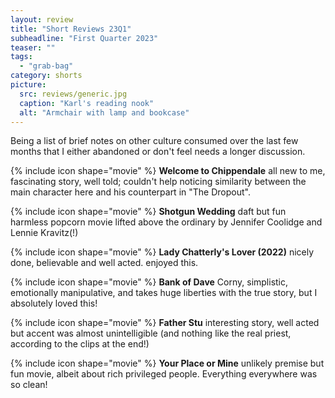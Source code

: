 ```yaml
---
layout: review
title: "Short Reviews 23Q1"
subheadline: "First Quarter 2023"
teaser: ""
tags:
  - "grab-bag"
category: shorts
picture:
  src: reviews/generic.jpg
  caption: "Karl's reading nook"
  alt: "Armchair with lamp and bookcase"
---
```


Being a list of brief notes on other culture consumed over the last few months that I either abandoned or don't feel needs a longer discussion.

{% include icon shape="movie" %} **Welcome to Chippendale** all new to me, fascinating story, well told; couldn't help
noticing similarity between the main character here and his counterpart in "The Dropout".

{% include icon shape="movie" %} **Shotgun Wedding** daft but fun harmless popcorn movie lifted above the ordinary by
Jennifer Coolidge and Lennie Kravitz(!)

{% include icon shape="movie" %} **Lady Chatterly's Lover (2022)** nicely done, believable and well acted. enjoyed this.

{% include icon shape="movie" %} **Bank of Dave** Corny, simplistic, emotionally manipulative, and takes huge liberties with the true story, but I absolutely loved this!

{% include icon shape="movie" %} **Father Stu** interesting story, well acted but accent was almost unintelligible (and
nothing like the real priest, according to the clips at the end!)

{% include icon shape="movie" %} **Your Place or Mine** unlikely premise but fun movie, albeit about rich privileged
people. Everything everywhere was so clean!

